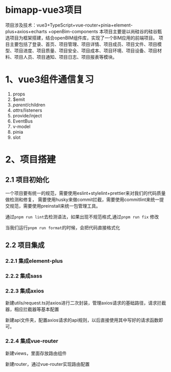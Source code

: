 # bimapp-vue3项目
项目涉及技术：vue3+TypeScript+vue-router+pinia+element-plus+axios+echarts
            +openBim-components
本项目主要是以尚硅谷的硅谷甄选项目为框架搭建，结合openBIM组件库，实现了一个BIM应用的前端项目。
项目主要包括了登录、首页、项目管理、项目详情、项目成员、项目文件、项目模型、项目进度、项目质量、项目安全、项目成本、项目环境、项目设备、项目材料、项目人员、项目通知、项目日志、项目报表等模块。

# 1、vue3组件通信复习
1. props
2. $emit
3. $parent/$children
4. $attrs/$listeners
5. provide/inject
6. EventBus
7. v-model
8. pinia
9. slot

# 2、项目搭建

## 2.1 项目初始化
一个项目要有统一的规范，需要使用eslint+stylelint+prettier来对我们的代码质量做检测和修复，
需要使用husky来做commit拦截，需要使用commitlint来统一提交规范，需要使用preinstall来统一包管理工具。

通过`pnpm run lint`去检测语法，如果出现不规范格式,通过`pnpm run fix` 修改

当我们运行`pnpm run format`的时候，会把代码直接格式化

## 2.2 项目集成

### 2.2.1 集成element-plus

### 2.2.2 集成sass

### 2.2.3 集成axios

新建utils/request.ts对axios进行二次封装，管理axios请求的基础路径，请求拦截器，相应拦截器等基本配置

新建api文件夹，配置axios请求的api规则，以后直接使用其中写好的请求函数即可。

### 2.2.4 集成vue-router

新建views，里面存放路由组件

新建router，通过vue-router实现路由配置
